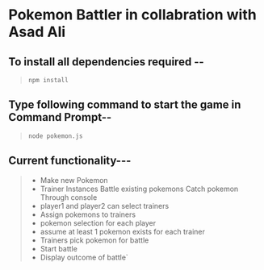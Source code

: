 # Pokemon Battler in collabration with Asad Ali

## To install all dependencies required --

> `npm install`

## Type following command to start the game in Command Prompt--

> `node pokemon.js`

## Current functionality---

> - Make new Pokemon
> - Trainer Instances Battle existing pokemons Catch pokemon Through console
> - player1 and player2 can select trainers
> - Assign pokemons to trainers
> - pokemon selection for each player
> - assume at least 1 pokemon exists for each trainer
> - Trainers pick pokemon for battle
> - Start battle
> - Display outcome of battle`
